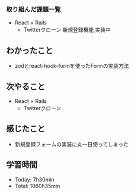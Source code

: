 ### 取り組んだ課題一覧
- React × Rails
  - Twitterクローン 新規登録機能 実装中
## わかったこと
- zodとreact-hook-formを使ったFormの実装方法
## 次やること
- React × Rails
  - Twitterクローン
## 感じたこと
- 新規登録フォームの実装に丸一日使ってしまった
## 学習時間
- Today: 7h30min
- Total: 1060h35min